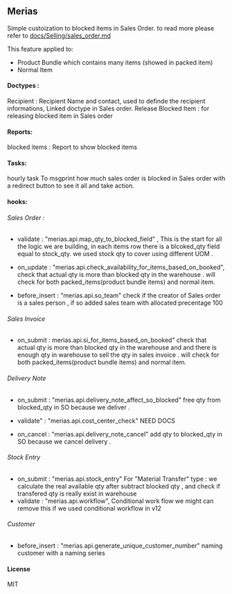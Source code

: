 ## Merias

Simple custoization to blocked items in Sales Order. to read more please refer to [docs/Selling/sales_order.md](Documentation)


This feature applied to:
- Product Bundle which contains many items (showed in packed item) 
- Normal Item

#### Doctypes : 
Recipient : Recipient Name and contact, used to definde the recipient informations, Linked doctype in Sales order.
Release Blocked Item : for releasing blocked item in Sales order

#### Reports:
blocked items : Report to show blocked items

#### Tasks:
hourly task To msgprint how much sales order is blocked in Sales order with a redirect button to see it all and take action. 

#### hooks:

###### Sales Order : 
 - validate : "merias.api.map_qty_to_blocked_field" , 
  This is the start for all the logic we are building, in each items row there is a blcoked_qty field equal to stock_qty.
  we used stock qty to cover using different UOM .  
  
 - on_update : "merias.api.check_availability_for_items_based_on_booked", 
   check that actual qty is more than blocked qty in the warehouse . will check for both packed_items(product bundle items) and normal item.
 
 - before_insert : "merias.api.so_team"
  check if the creator of Sales order is a sales person , if so added sales team with allocated precentage 100
	
  
###### Sales Invoice
  -	on_submit : merias.api.si_for_items_based_on_booked"
   check that actual qty is more than blocked qty in the warehouse and and there is enough qty in warehouse to sell the qty in sales invoice .
   will check for both packed_items(product bundle items) and normal item.

###### Delivery Note
 - on_submit : "merias.api.delivery_note_affect_so_blocked" 
  free qty from blocked_qty in SO because we deliver .
  
 - validate" :  "merias.api.cost_center_check"
 NEED DOCS
 
 - on_cancel : "merias.api.delivery_note_cancel"
   add qty to blocked_qty in SO because we cancel delivery  .

###### Stock Entry 
 - on_submit : "merias.api.stock_entry"
   For "Material Transfer" type : we calculate the real available qty after subtract blocked qty , and check if transfered qty is really exist in warehouse
 - validate : "merias.api.workflow",
  Conditional work flow we might can remove this if we used conditional workflow in v12 

###### Customer
 - before_insert : "merias.api.generate_unique_customer_number"
   naming customer with a naming series 


#### License

MIT
